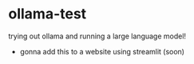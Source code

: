 # ollama-test
trying out ollama and running a large language model!
- gonna add this to a website using streamlit (soon)
